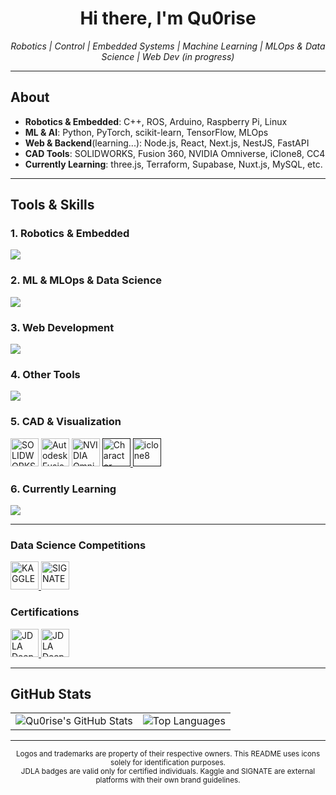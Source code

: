 <h1 align="center">Hi there, I'm Qu0rise</h1>

<p align="center">
  <em>
    Robotics | Control | Embedded Systems | Machine Learning | MLOps & Data Science | 
    Web Dev (in progress)
  </em>
</p>

---

## About
- **Robotics & Embedded**: C++, ROS, Arduino, Raspberry Pi, Linux  
- **ML & AI**: Python, PyTorch, scikit-learn, TensorFlow, MLOps  
- **Web & Backend**(learning...): Node.js, React, Next.js, NestJS, FastAPI  
- **CAD Tools**: SOLIDWORKS, Fusion 360, NVIDIA Omniverse, iClone8, CC4  
- **Currently Learning**: three.js, Terraform, Supabase, Nuxt.js, MySQL, etc.

---

## Tools & Skills

### 1. Robotics & Embedded
<p align="left">
  <a href="https://skillicons.dev">
    <!-- Note: 'ros' is in the skill-icons list, as is 'arduino', 'raspberrypi', etc. -->
    <img src="https://skillicons.dev/icons?i=cpp,ros,arduino,raspberrypi,linux,cmake,qt" />
  </a>
</p>

### 2. ML & MLOps & Data Science
<p align="left">
  <a href="https://skillicons.dev">
    <!-- Combining machine learning libraries & MLOps tools -->
    <img src="https://skillicons.dev/icons?i=python,pytorch,anaconda,sklearn,tensorflow,docker,githubactions,r,azure,opencv" />
  </a>
</p>

### 3. Web Development
<p align="left">
  <a href="https://skillicons.dev">
    <!-- Show the key web dev icons you regularly use or plan to use -->
    <img src="https://skillicons.dev/icons?i=nodejs,react,nextjs,ts,html,css,tailwind,js,figma,firebase" />
  </a>
</p>

### 4. Other Tools
<p align="left">
  <a href="https://skillicons.dev">
    <!-- Additional icons you want to highlight (e.g., figma, firebase, obsidian, azure, etc.) -->
    <img src="https://skillicons.dev/icons?i=obsidian,matlab,electron,processing" />
  </a>
</p>

### 5. CAD & Visualization
<p>
  <img src="https://cdn.simpleicons.org/dassaultsystemes/005386" width="45" alt="SOLIDWORKS" />
  <img src="https://cdn.simpleicons.org/autodesk/0696D7" width="45" alt="Autodesk Fusion 360" />
  <img src="https://cdn.simpleicons.org/nvidia/76B900" width="45" alt="NVIDIA Omniverse" />
  <a href="" target="_blank" rel="noopener noreferrer">
    <img 
      src="https://github.com/user-attachments/assets/f1fbd811-3e3b-4b01-9487-37ff826b8210"
      width="45" 
      alt="Charactor Creator"
    />
  </a>
  <a href="" target="_blank" rel="noopener noreferrer">
    <img 
      src="https://github.com/user-attachments/assets/2cc59a4c-6d68-422d-927a-f986444198a4"
      width="45" 
      alt="iclone8"
    />
  </a>
</p>

### 6. Currently Learning
<p align="left">
  <a href="https://skillicons.dev">
    <!-- Tools you're exploring but not yet fully proficient in -->
    <img src="https://skillicons.dev/icons?i=nestjs,fastapi,threejs,terraform,supabase,nuxtjs,mysql,prisma,vite,vercel" />
  </a>
</p>

---

### Data Science Competitions
<p>
  <a href="https://www.kaggle.com/" target="_blank" rel="noopener noreferrer">
    <img 
      src="https://cdn.simpleicons.org/kaggle/20BEFF"
      width="45" 
      alt="KAGGLE"
    />
  </a>
  <a href="https://signate.jp/" target="_blank" rel="noopener noreferrer">
    <img 
      src="https://github.com/user-attachments/assets/7f957092-4194-48be-be1e-59d07e387aa1"
      width="45" 
      alt="SIGNATE"
    />
  </a>
</p>

### Certifications
<p>
  <a href="https://www.jdla.org/" target="_blank" rel="noopener noreferrer">
    <img 
      src="https://github.com/user-attachments/assets/e26514ae-b836-4fa8-9033-d9f99139b2d5"
      width="45" 
      alt="JDLA Deep Learning for GENERAL 2023 #3"
    />
  </a>
  <a href="https://www.jdla.org/" target="_blank" rel="noopener noreferrer">
    <img 
      src="https://github.com/user-attachments/assets/713a9f4c-8f78-446a-9e07-66a9d647f729"
      width="45" 
      alt="JDLA Deep Learning for ENGINEER 2024 #1"
    />
  </a>
</p>

---

## GitHub Stats

<table align="center">
  <tr>
    <td>
      <img
        src="https://github-readme-stats.vercel.app/api?username=Qu0rise&show_icons=true&theme=radical&hide_rank=true&card_width=420"
        alt="Qu0rise's GitHub Stats"
      />
    </td>
    <td>
      <img
        src="https://github-readme-stats.vercel.app/api/top-langs/?username=Qu0rise&layout=compact&theme=dark&card_width=420"
        alt="Top Languages"
      />
    </td>
  </tr>
</table>

---

<p align="center">
  <sub>
    Logos and trademarks are property of their respective owners. This README uses icons solely for identification purposes.<br/>
    JDLA badges are valid only for certified individuals. Kaggle and SIGNATE are external platforms with their own brand guidelines.
  </sub>
</p>
